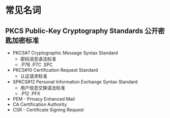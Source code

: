 # 常见名词

## PKCS Public-Key Cryptography Standards 公开密匙加密标准
 
- PKCS#7 Cryptographic Message Syntax Standard
  - 密码消息语法标准
  - .P7B .P7C .SPC
- PKCS#10 Certification Request Standard
  - 认证请求标准
- SPKCS#12 Personal Information Exchange Syntax Standard
  - 用户信息交换语法标准
  - .P12 .PFX
- PEM - Privacy Enhanced Mail 
- CA Certification Authority
- CSR - Certificate Signing Request
